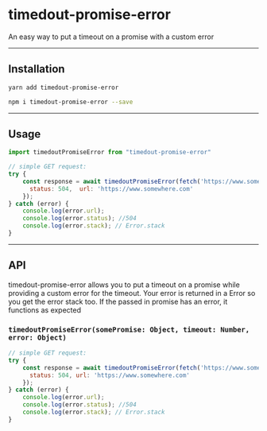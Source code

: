 # timedout-promise-error

An easy way to put a timeout on a promise with a custom error

* * *

## Installation

```sh
yarn add timedout-promise-error
```

```sh
npm i timedout-promise-error --save
```

* * *

## Usage

```js
import timedoutPromiseError from "timedout-promise-error"

// simple GET request:
try {
    const response = await timedoutPromiseError(fetch('https://www.somewhere.com'), 5000, {
      status: 504,  url: 'https://www.somewhere.com'
    });
} catch (error) {
    console.log(error.url);
    console.log(error.status); //504
    console.log(error.stack); // Error.stack
}

```

* * *

## API
timedout-promise-error allows you to put a timeout on a promise while providing a custom error for the timeout. 
Your error is returned in a Error so you get the error stack too.
If the passed in promise has an error, it functions as expected

### `timedoutPromiseError(somePromise: Object, timeout: Number, error: Object)`

```js
// simple GET request:
try {
    const response = await timedoutPromiseError(fetch('https://www.somewhere.com'), 5000, {
      status: 504, url: 'https://www.somewhere.com'
    });
} catch (error) {
    console.log(error.url);
    console.log(error.status); //504
    console.log(error.stack); // Error.stack
}

```




